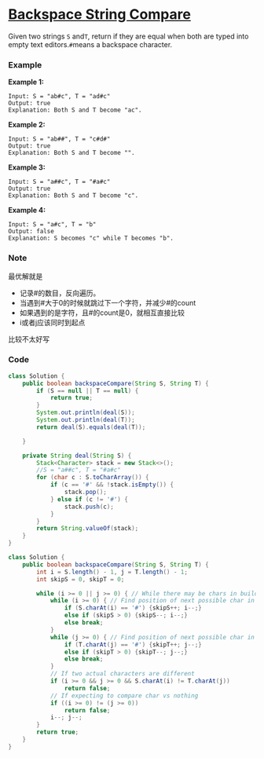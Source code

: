 # [Backspace String Compare](https://leetcode.com/problems/backspace-string-compare/description/)

Given two strings `S` and`T`, return if they are equal when both are typed into empty text editors.`#`means a backspace character.

### **Example**

**Example 1:**

```
Input: S = "ab#c", T = "ad#c"
Output: true
Explanation: Both S and T become "ac".
```

**Example 2:**

```
Input: S = "ab##", T = "c#d#"
Output: true
Explanation: Both S and T become "".
```

**Example 3:**

```
Input: S = "a##c", T = "#a#c"
Output: true
Explanation: Both S and T become "c".
```

**Example 4:**

```
Input: S = "a#c", T = "b"
Output: false
Explanation: S becomes "c" while T becomes "b".
```

### Note

最优解就是

* 记录\#的数目，反向遍历。
* 当遇到\#大于0的时候就跳过下一个字符，并减少\#的count
* 如果遇到的是字符，且\#的count是0，就相互直接比较
* i或者j应该同时到起点

比较不太好写

### Code

```java
class Solution {
    public boolean backspaceCompare(String S, String T) {
        if (S == null || T == null) {
            return true;
        }
        System.out.println(deal(S));
        System.out.println(deal(T));
        return deal(S).equals(deal(T));

    }

    private String deal(String S) {
        Stack<Character> stack = new Stack<>();
        //S = "a##c", T = "#a#c"
        for (char c : S.toCharArray()) {
            if (c == '#' && !stack.isEmpty()) {
                stack.pop();
            } else if (c != '#') {
                stack.push(c);
            }
        }
        return String.valueOf(stack);
    }
}
```

```java
class Solution {
    public boolean backspaceCompare(String S, String T) {
        int i = S.length() - 1, j = T.length() - 1;
        int skipS = 0, skipT = 0;

        while (i >= 0 || j >= 0) { // While there may be chars in build(S) or build (T)
            while (i >= 0) { // Find position of next possible char in build(S)
                if (S.charAt(i) == '#') {skipS++; i--;}
                else if (skipS > 0) {skipS--; i--;}
                else break;
            }
            while (j >= 0) { // Find position of next possible char in build(T)
                if (T.charAt(j) == '#') {skipT++; j--;}
                else if (skipT > 0) {skipT--; j--;}
                else break;
            }
            // If two actual characters are different
            if (i >= 0 && j >= 0 && S.charAt(i) != T.charAt(j))
                return false;
            // If expecting to compare char vs nothing
            if ((i >= 0) != (j >= 0))
                return false;
            i--; j--;
        }
        return true;
    }
}
```



